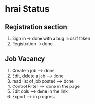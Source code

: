 # hrai Status
## Registration section:
1. Sign in -> done with a bug in csrf token
2. Registration -> done

## Job Vacancy 
1. Create a job --> done
2. Edit, delete a job --> done
3. read list of job posted --> done
4. Control Filter --> done in the page
5. Edit cols --> done in the link
6. Export --> in progress 

